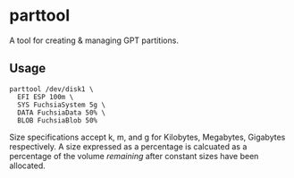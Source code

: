 # parttool

A tool for creating & managing GPT partitions.

## Usage

```
parttool /dev/disk1 \
  EFI ESP 100m \
  SYS FuchsiaSystem 5g \
  DATA FuchsiaData 50% \
  BLOB FuchsiaBlob 50%
```

Size specifications accept k, m, and g for Kilobytes, Megabytes, Gigabytes
respectively. A size expressed as a percentage is calcuated as a percentage of
the volume *remaining* after constant sizes have been allocated.
